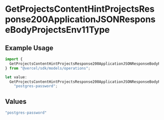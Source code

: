 # GetProjectsContentHintProjectsResponse200ApplicationJSONResponseBodyProjectsEnv11Type

## Example Usage

```typescript
import {
  GetProjectsContentHintProjectsResponse200ApplicationJSONResponseBodyProjectsEnv11Type,
} from "@vercel/sdk/models/operations";

let value:
  GetProjectsContentHintProjectsResponse200ApplicationJSONResponseBodyProjectsEnv11Type =
    "postgres-password";
```

## Values

```typescript
"postgres-password"
```